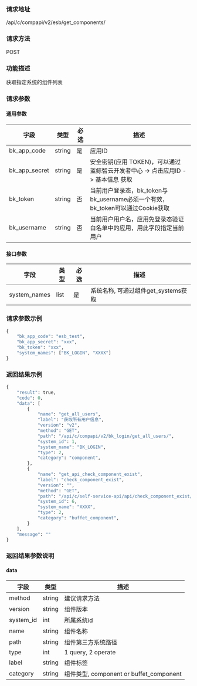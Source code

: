 
### 请求地址

/api/c/compapi/v2/esb/get_components/



### 请求方法

POST


### 功能描述

获取指定系统的组件列表

### 请求参数


#### 通用参数

| 字段 | 类型 | 必选 |  描述 |
|-----------|------------|--------|------------|
| bk_app_code  |  string    | 是 | 应用ID     |
| bk_app_secret|  string    | 是 | 安全密钥(应用 TOKEN)，可以通过 蓝鲸智云开发者中心 -&gt; 点击应用ID -&gt; 基本信息 获取 |
| bk_token     |  string    | 否 | 当前用户登录态，bk_token与bk_username必须一个有效，bk_token可以通过Cookie获取 |
| bk_username  |  string    | 否 | 当前用户用户名，应用免登录态验证白名单中的应用，用此字段指定当前用户 |

#### 接口参数

| 字段          |  类型       | 必选   |  描述             |
|---------------|------------|--------|------------------|
|   system_names    |   list     |   是   |  系统名称, 可通过组件get_systems获取|

### 请求参数示例

```python
{
    "bk_app_code": "esb_test",
    "bk_app_secret": "xxx",
    "bk_token": "xxx",
    "system_names": ["BK_LOGIN", "XXXX"]
}
```

### 返回结果示例

```python
{
    "result": true,
    "code": 0,
    "data": [
        {
            "name": "get_all_users",
            "label": "获取所有用户信息",
            "version": "v2",
            "method": "GET",
            "path": "/api/c/compapi/v2/bk_login/get_all_users/",
            "system_id": 1,
            "system_name": "BK_LOGIN",
            "type": 2,
            "category": "component",
        },
        {
            "name": "get_api_check_component_exist",
            "label": "check_component_exist",
            "version": "",
            "method": "GET",
            "path": "/api/c/self-service-api/api/check_component_exist/",
            "system_id": 6,
            "system_name": "XXXX",
            "type": 2,
            "category": "buffet_component",
        }
    ],
    "message": ""
}
```

### 返回结果参数说明

####  data

| 字段      | 类型      | 描述      |
|-----------|----------|-----------|
|  method      |    string  |    建议请求方法   |
|  version     |    string  |    组件版本   |
|  system_id   |    int     |    所属系统id   |
|  name        |    string  |    组件名称   |
|  path        |    string  |    组件第三方系统路径   |
|  type        |    int     |    1 query, 2 operate   |
|  label       |    string  |    组件标签   |
|  category    |    string  |    组件类型, component or buffet_component   |